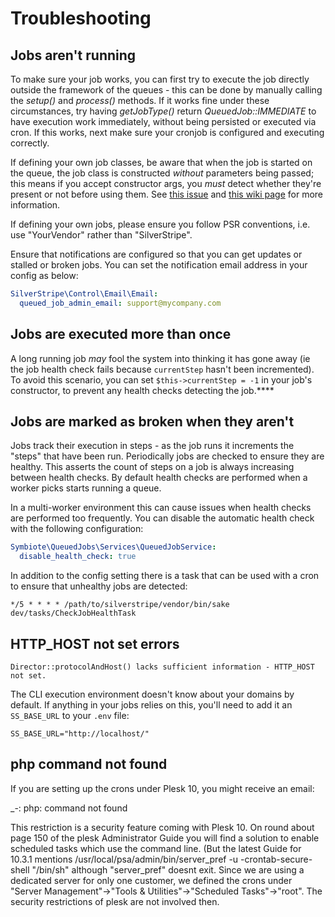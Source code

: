 # Troubleshooting

## Jobs aren't running

To make sure your job works, you can first try to execute the job directly outside the framework of the
queues - this can be done by manually calling the *setup()* and *process()* methods. If it works fine
under these circumstances, try having *getJobType()* return *QueuedJob::IMMEDIATE* to have execution
work immediately, without being persisted or executed via cron. If this works, next make sure your
cronjob is configured and executing correctly.

If defining your own job classes, be aware that when the job is started on the queue, the job class
is constructed _without_ parameters being passed; this means if you accept constructor args, you
_must_ detect whether they're present or not before using them. See [this issue](https://github.com/symbiote/silverstripe-queuedjobs/issues/35)
and [this wiki page](https://github.com/symbiote/silverstripe-queuedjobs/wiki/Defining-queued-jobs) for
more information.

If defining your own jobs, please ensure you follow PSR conventions, i.e. use "YourVendor" rather than "SilverStripe".

Ensure that notifications are configured so that you can get updates or stalled or broken jobs. You can
set the notification email address in your config as below:


```yaml
SilverStripe\Control\Email\Email:
  queued_job_admin_email: support@mycompany.com
```

## Jobs are executed more than once

A long running job _may_ fool the system into thinking it has gone away (ie the job health check fails because
`currentStep` hasn't been incremented). To avoid this scenario, you can set `$this->currentStep = -1` in your job's
constructor, to prevent any health checks detecting the job.****

## Jobs are marked as broken when they aren't

Jobs track their execution in steps - as the job runs it increments the "steps" that have been run. Periodically jobs
are checked to ensure they are healthy. This asserts the count of steps on a job is always increasing between health
checks. By default health checks are performed when a worker picks starts running a queue.

In a multi-worker environment this can cause issues when health checks are performed too frequently. You can disable the
automatic health check with the following configuration:

```yaml
Symbiote\QueuedJobs\Services\QueuedJobService:
  disable_health_check: true
```

In addition to the config setting there is a task that can be used with a cron to ensure that unhealthy jobs are
detected:

```
*/5 * * * * /path/to/silverstripe/vendor/bin/sake dev/tasks/CheckJobHealthTask
```

## HTTP_HOST not set errors

```
Director::protocolAndHost() lacks sufficient information - HTTP_HOST not set.
```

The CLI execution environment doesn't know about your domains by default.
If anything in your jobs relies on this, you'll need to add it
an `SS_BASE_URL` to your `.env` file:

```
SS_BASE_URL="http://localhost/"
```

## php command not found

If you are setting up the crons under Plesk 10, you might receive an email:

_-: php: command not found

This restriction is a security feature coming with Plesk 10.
On round about page 150 of the plesk Administrator Guide you will find a solution to enable scheduled tasks which use the command line. (But the latest Guide for 10.3.1 mentions /usr/local/psa/admin/bin/server_pref -u -crontab-secure-shell "/bin/sh" although "server_pref" doesnt exit.
Since we are using a dedicated server for only one customer, we defined the crons under "Server Management"->"Tools & Utilities"->"Scheduled Tasks"->"root". The security restrictions of plesk are not involved then. 

